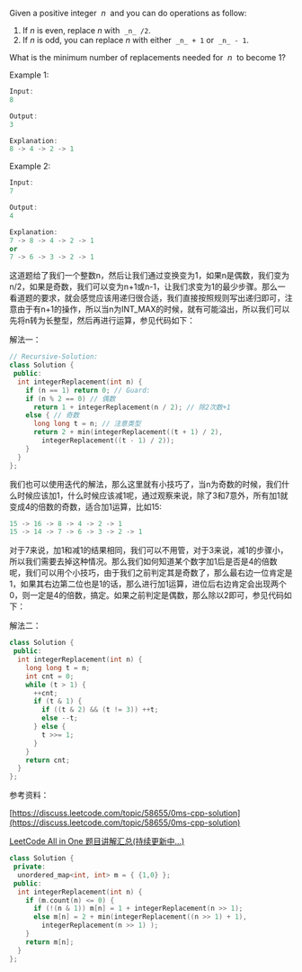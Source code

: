 Given a positive integer  _n_  and you can do operations as follow:

1. If _n_ is even, replace _n_ with  `_n_ /2`.
1. If _n_ is odd, you can replace _n_ with either  `_n_ + 1` or  `_n_ - 1`.

What is the minimum number of replacements needed for  _n_  to become 1?

Example 1:

```cpp
Input:
8

Output:
3

Explanation:
8 -> 4 -> 2 -> 1
```

Example 2:

```cpp
Input:
7

Output:
4

Explanation:
7 -> 8 -> 4 -> 2 -> 1
or
7 -> 6 -> 3 -> 2 -> 1
```

这道题给了我们一个整数n，然后让我们通过变换变为1，如果n是偶数，我们变为n/2，如果是奇数，我们可以变为n+1或n-1，让我们求变为1的最少步骤。那么一看道题的要求，就会感觉应该用递归很合适，我们直接按照规则写出递归即可，注意由于有n+1的操作，所以当n为INT_MAX的时候，就有可能溢出，所以我们可以先将n转为长整型，然后再进行运算，参见代码如下：

解法一：

```cpp
// Recursive-Solution:
class Solution {
 public:
  int integerReplacement(int n) {
    if (n == 1) return 0; // Guard:
    if (n % 2 == 0) // 偶数
      return 1 + integerReplacement(n / 2); // 除2次数+1
    else { // 奇数
      long long t = n; // 注意类型
      return 2 + min(integerReplacement((t + 1) / 2),
        integerReplacement((t - 1) / 2));
    }
  }
};
```

我们也可以使用迭代的解法，那么这里就有小技巧了，当n为奇数的时候，我们什么时候应该加1，什么时候应该减1呢，通过观察来说，除了3和7意外，所有加1就变成4的倍数的奇数，适合加1运算，比如15:

```cpp
15 -> 16 -> 8 -> 4 -> 2 -> 1
15 -> 14 -> 7 -> 6 -> 3 -> 2 -> 1
```

对于7来说，加1和减1的结果相同，我们可以不用管，对于3来说，减1的步骤小，所以我们需要去掉这种情况。那么我们如何知道某个数字加1后是否是4的倍数呢，我们可以用个小技巧，由于我们之前判定其是奇数了，那么最右边一位肯定是1，如果其右边第二位也是1的话，那么进行加1运算，进位后右边肯定会出现两个0，则一定是4的倍数，搞定。如果之前判定是偶数，那么除以2即可，参见代码如下：

解法二：

```cpp
class Solution {
 public:
  int integerReplacement(int n) {
    long long t = n;
    int cnt = 0;
    while (t > 1) {
      ++cnt;
      if (t & 1) {
        if ((t & 2) && (t != 3)) ++t;
        else --t;
      } else {
        t >>= 1;
      }
    }
    return cnt;
  }
};
```

参考资料：

[https://discuss.leetcode.com/topic/58655/0ms-cpp-solution](https://discuss.leetcode.com/topic/58655/0ms-cpp-solution)

[LeetCode All in One 题目讲解汇总(持续更新中...)](http://www.cnblogs.com/grandyang/p/4606334.html)

```cpp
class Solution {
 private:
  unordered_map<int, int> m = { {1,0} };
 public:
  int integerReplacement(int n) {
    if (m.count(n) <= 0) {
      if (!(n & 1)) m[n] = 1 + integerReplacement(n >> 1);
      else m[n] = 2 + min(integerReplacement((n >> 1) + 1), 
        integerReplacement(n >> 1) );
    }
    return m[n];
  }
};
```

